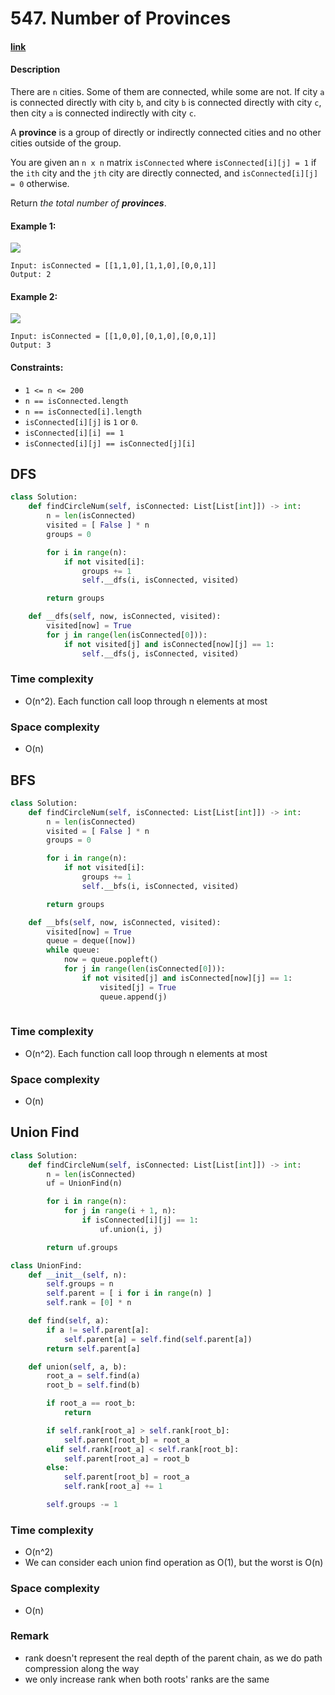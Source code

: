 # 547. Number of Provinces

#### [link](https://leetcode.com/problems/number-of-provinces/)

#### Description
There are `n` cities. Some of them are connected, while some are not. If city `a` is connected directly with city `b`, and city `b` is connected directly with city `c`, then city `a` is connected indirectly with city `c`.

A **province** is a group of directly or indirectly connected cities and no other cities outside of the group.

You are given an `n x n` matrix `isConnected` where `isConnected[i][j] = 1` if the `ith` city and the `jth` city are directly connected, and `isConnected[i][j] = 0` otherwise.

Return *the total number of **provinces***.

#### Example 1:
![](https://assets.leetcode.com/uploads/2020/12/24/graph1.jpg)
```
Input: isConnected = [[1,1,0],[1,1,0],[0,0,1]]
Output: 2
```
#### Example 2:
![](https://assets.leetcode.com/uploads/2020/12/24/graph2.jpg)
```
Input: isConnected = [[1,0,0],[0,1,0],[0,0,1]]
Output: 3
```

#### Constraints:
* `1 <= n <= 200`
* `n == isConnected.length`
* `n == isConnected[i].length`
* `isConnected[i][j]` is `1` or `0`.
* `isConnected[i][i] == 1`
* `isConnected[i][j] == isConnected[j][i]`

## DFS
```python
class Solution:
    def findCircleNum(self, isConnected: List[List[int]]) -> int:
        n = len(isConnected)
        visited = [ False ] * n
        groups = 0

        for i in range(n):
            if not visited[i]:
                groups += 1
                self.__dfs(i, isConnected, visited)

        return groups

    def __dfs(self, now, isConnected, visited):
        visited[now] = True
        for j in range(len(isConnected[0])):
            if not visited[j] and isConnected[now][j] == 1:
                self.__dfs(j, isConnected, visited)
```
### Time complexity
* O(n^2). Each function call loop through n elements at most
### Space complexity
* O(n)

## BFS
```python
class Solution:
    def findCircleNum(self, isConnected: List[List[int]]) -> int:
        n = len(isConnected)
        visited = [ False ] * n
        groups = 0

        for i in range(n):
            if not visited[i]:
                groups += 1
                self.__bfs(i, isConnected, visited)

        return groups

    def __bfs(self, now, isConnected, visited):
        visited[now] = True
        queue = deque([now])
        while queue:
            now = queue.popleft()
            for j in range(len(isConnected[0])):
                if not visited[j] and isConnected[now][j] == 1:
                    visited[j] = True
                    queue.append(j)
                
```
### Time complexity
* O(n^2). Each function call loop through n elements at most
### Space complexity
* O(n)

## Union Find
```python
class Solution:
    def findCircleNum(self, isConnected: List[List[int]]) -> int:
        n = len(isConnected)
        uf = UnionFind(n)

        for i in range(n):
            for j in range(i + 1, n):
                if isConnected[i][j] == 1:
                    uf.union(i, j)

        return uf.groups

class UnionFind:
    def __init__(self, n):
        self.groups = n
        self.parent = [ i for i in range(n) ]
        self.rank = [0] * n

    def find(self, a):
        if a != self.parent[a]:
            self.parent[a] = self.find(self.parent[a])
        return self.parent[a]

    def union(self, a, b):
        root_a = self.find(a)
        root_b = self.find(b)

        if root_a == root_b:
            return

        if self.rank[root_a] > self.rank[root_b]:
            self.parent[root_b] = root_a
        elif self.rank[root_a] < self.rank[root_b]:
            self.parent[root_a] = root_b
        else:
            self.parent[root_b] = root_a
            self.rank[root_a] += 1

        self.groups -= 1
```
### Time complexity
* O(n^2)
* We can consider each union find operation as O(1), but the worst is O(n)
### Space complexity
* O(n)
### Remark
* rank doesn't represent the real depth of the parent chain, as we do path compression along the way
* we only increase rank when both roots' ranks are the same 